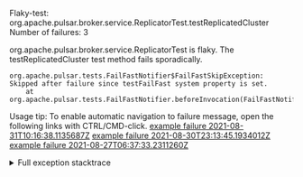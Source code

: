         
Flaky-test: org.apache.pulsar.broker.service.ReplicatorTest.testReplicatedCluster
Number of failures: 3

org.apache.pulsar.broker.service.ReplicatorTest is flaky. The testReplicatedCluster test method fails sporadically.

```
org.apache.pulsar.tests.FailFastNotifier$FailFastSkipException: Skipped after failure since testFailFast system property is set.
	at org.apache.pulsar.tests.FailFastNotifier.beforeInvocation(FailFastNotifier.java:88)

```

Usage tip: To enable automatic navigation to failure message, open the following links with CTRL/CMD-click.
[example failure 2021-08-31T10:16:38.1135687Z](https://github.com/apache/pulsar/runs/3471501156?check_suite_focus=true#step:10:1095)
[example failure 2021-08-30T23:13:45.1934012Z](https://github.com/apache/pulsar/runs/3467152431?check_suite_focus=true#step:9:339)
[example failure 2021-08-27T06:37:33.2311260Z](https://github.com/apache/pulsar/runs/3440411059?check_suite_focus=true#step:9:2247)


<details>
<summary>Full exception stacktrace</summary>
<code><pre>
org.apache.pulsar.tests.FailFastNotifier$FailFastSkipException: Skipped after failure since testFailFast system property is set.
	at org.apache.pulsar.tests.FailFastNotifier.beforeInvocation(FailFastNotifier.java:88)

</pre></code>
</details>

